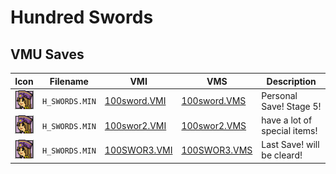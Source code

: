 # Hundred Swords

## VMU Saves

| Icon | Filename | VMI | VMS | Description |
|------|----------|-----|-----|-------------|
| ![Hundred Swords](../icons/H_SWORDS.MIN.GIF) | `H_SWORDS.MIN` | [100sword.VMI](100sword.VMI) | [100sword.VMS](100sword.VMS) | Personal Save! Stage 5! |
| ![Hundred Swords](../icons/H_SWORDS.MIN.GIF) | `H_SWORDS.MIN` | [100swor2.VMI](100swor2.VMI) | [100swor2.VMS](100swor2.VMS) | have a lot of special items! |
| ![Hundred Swords](../icons/H_SWORDS.MIN.GIF) | `H_SWORDS.MIN` | [100SWOR3.VMI](100SWOR3.VMI) | [100SWOR3.VMS](100SWOR3.VMS) | Last Save! will be cleard! |
